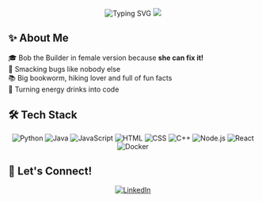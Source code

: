 <div align="center">
  <img src="https://readme-typing-svg.herokuapp.com?font=Sour+Gummy&size=30&pause=1000&color=db9090&center=true&vCenter=true&width=460&lines=I'm+Val+,+your+favorite+nerdy+gal" alt="Typing SVG" />
  <img src="https://media1.tenor.com/m/FP3KLUuiKOkAAAAC/computer-typing.gif"/>
</div>

## ✨ About Me 

🎓 Bob the Builder in female version because **she can fix it!**   
🐜 Smacking bugs like nobody else   
📚 Big bookworm, hiking lover and full of fun facts   
🥤 Turning energy drinks into code  

## 🛠️ Tech Stack

<div align="center">

![Python](https://img.shields.io/badge/-Python-db9090?style=for-the-badge&logo=python)
![Java](https://img.shields.io/badge/-Java-db9090?style=for-the-badge&logo=java)
![JavaScript](https://img.shields.io/badge/-JavaScript-db9090?style=for-the-badge&logo=javascript)
![HTML](https://img.shields.io/badge/-HTML5-db9090?style=for-the-badge&logo=html5)
![CSS](https://img.shields.io/badge/-CSS3-db9090?style=for-the-badge&logo=css3)
![C++](https://img.shields.io/badge/-C++-db9090?style=for-the-badge&logo=c++)
![Node.js](https://img.shields.io/badge/-Node.js-db9090?style=for-the-badge&logo=node.js)
![React](https://img.shields.io/badge/-React-db9090?style=for-the-badge&logo=react)
![Docker](https://img.shields.io/badge/-Docker-db9090?style=for-the-badge&logo=docker)


</div>

## 🌸 Let's Connect!

<div align="center">

[![LinkedIn](https://img.shields.io/badge/-LinkedIn-db9090?style=for-the-badge&logo=linkedin)](https://linkedin.com/in/valérie-nováková-a68960317)

</div>
